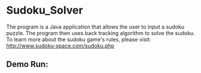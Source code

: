 # Sudoku_Solver

The program is a Java application that allows the user to input a sudoku puzzle.
The program then uses back tracking algorithm to solve the sudoku. To learn more about
the sudoku game's rules, please visit: http://www.sudoku-space.com/sudoku.php

## Demo Run:
